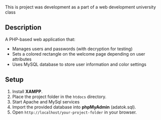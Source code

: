 This is project was development as a part of a web development university class

## Description
A PHP-based web application that:
- Manages users and passwords (with decryption for testing)
- Sets a colored rectangle on the welcome page depending on user attributes
- Uses MySQL database to store user information and color settings

## Setup
1. Install **XAMPP**.  
2. Place the project folder in the `htdocs` directory.
3. Start Apache and MySql services
4. Import the provided database into **phpMyAdmin** (adatok.sql).  
5. Open `http://localhost/your-project-folder` in your browser.
